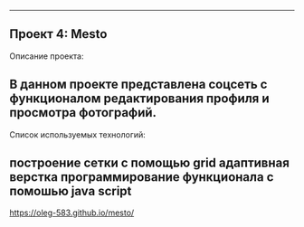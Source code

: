 ----
 Проект 4: Mesto
----
 Описание проекта:

В данном проекте представлена соцсеть с функционалом редактирования профиля и просмотра фотографий.
----
Список используемых технологий:

построение сетки с помощью grid
адаптивная верстка
программирование функционала с помошью java script
----
https://oleg-583.github.io/mesto/